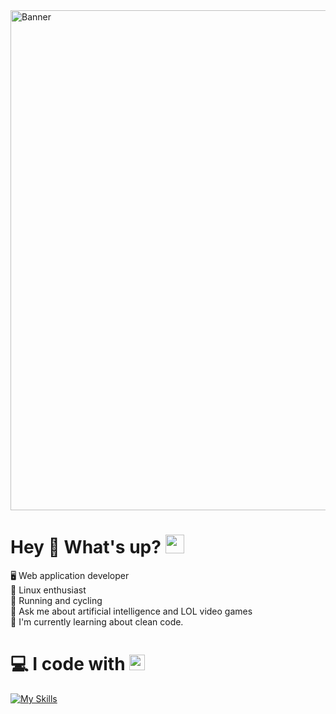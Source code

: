 <img src="https://media.licdn.com/dms/image/v2/D4D16AQFwzAUReJbVlg/profile-displaybackgroundimage-shrink_200_800/profile-displaybackgroundimage-shrink_200_800/0/1672221131784?e=2147483647&v=beta&t=6LI-5Bn-Zb1NLdEjDzXgz3ladBFUK8CYG83_wDvpKDA" alt="Banner" width="800">

# Hey 👋 What's up? <img src="https://media.giphy.com/media/WUlplcMpOCEmTGBtBW/giphy.gif" width="30">
🖥️ Web application developer<br>🐧 Linux enthusiast<br>🚴 Running and cycling<br>💬 Ask me about artificial intelligence and LOL video games<br>🌱 I'm currently learning about clean code.

# 💻 I code with <img src="https://media2.giphy.com/media/QssGEmpkyEOhBCb7e1/giphy.gif?cid=ecf05e47a0n3gi1bfqntqmob8g9aid1oyj2wr3ds3mg700bl&rid=giphy.gif" width ="25">
[![My Skills](https://skillicons.dev/icons?i=html,css,bootstrap,materialui,javascript,typescript,react,vite,git,github,npm,nodejs,expressjs,mongodb,postgresql,prisma,firebase,docker,netlify,postman,vscode,linux,mint&theme=dark&perline=15)](https://skillicons.dev)
          
<!-- Proudly created with GPRM ( https://gprm.itsvg.in ) -->
